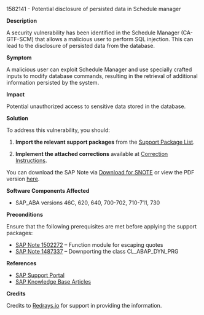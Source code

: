 1582141 - Potential disclosure of persisted data in Schedule manager

**Description**

A security vulnerability has been identified in the Schedule Manager (CA-GTF-SCM) that allows a malicious user to perform SQL injection. This can lead to the disclosure of persisted data from the database.

**Symptom**

A malicious user can exploit Schedule Manager and use specially crafted inputs to modify database commands, resulting in the retrieval of additional information persisted by the system.

**Impact**

Potential unauthorized access to sensitive data stored in the database.

**Solution**

To address this vulnerability, you should:

1. **Import the relevant support packages** from the [Support Package List](https://me.sap.com/supportpackage/SAPKA46C63).

2. **Implement the attached corrections** available at [Correction Instructions](https://me.sap.com/corrins/0001582141/44).

You can download the SAP Note via [Download for SNOTE](https://notesdownloads.sap.com/note/0040000009388812017) or view the PDF version [here](https://userapps.support.sap.com/sap/support/sfm/notes/print/0001582141?language=en-US&token=5383DEAC4830B63047AFCAFE4A57432D).

**Software Components Affected**

- SAP_ABA versions 46C, 620, 640, 700-702, 710-711, 730

**Preconditions**

Ensure that the following prerequisites are met before applying the support packages:

- [SAP Note 1502272](https://me.sap.com/notes/1502272) – Function module for escaping quotes
- [SAP Note 1487337](https://me.sap.com/notes/1487337) – Downporting the class CL_ABAP_DYN_PRG

**References**

- [SAP Support Portal](https://me.sap.com/)
- [SAP Knowledge Base Articles](https://me.sap.com/servicessupport/knowledge)

**Credits**

Credits to [Redrays.io](https://redrays.io) for support in providing the information.